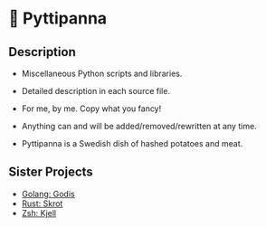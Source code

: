 # 🍳 Pyttipanna

## Description

- Miscellaneous Python scripts and libraries.

- Detailed description in each source file.

- For me, by me. Copy what you fancy!

- Anything can and will be added/removed/rewritten at any time.

- Pyttipanna is a Swedish dish of hashed potatoes and meat.

## Sister Projects

- [Golang: Godis](https://github.com/ggustafsson/godis)
- [Rust: Skrot](https://github.com/ggustafsson/Skrot)
- [Zsh: Kjell](https://github.com/ggustafsson/Kjell)
